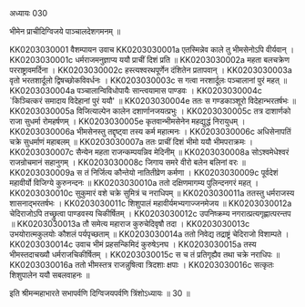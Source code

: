 अध्यायः 030

भीमेन प्राचीदिग्विजये पाञ्चालदेशगमनम् ॥

KK0203030001	वैशम्पायन उवाच 
KK0203030001a	एतस्मिन्नेव काले तु भीमसेनोऽपि वीर्यवान् ।
KK0203030001c	धर्मराजमनुज्ञाप्य ययौ प्राचीं दिशं प्रति ॥ 
KK0203030002a	महता बलचक्रेण परराष्ट्रावमर्दिना ।
KK0203030002c	हस्त्यश्वरथपूर्णेन दंशितेन प्रतापवान् ।
KK0203030003a	वृतो भरतशार्दूलो द्विषच्छोकविवर्धनः ।
KK0203030003c	स गत्वा नरशार्दूलः पञ्चालानां पुरं महत् ॥
KK0203030004a	पञ्चालान्विविधोपायैः सान्त्वयामास पाण्डवः ।
KK0203030004c	`किञ्चित्करं समादाय विदेहानां पुरं ययौ' ॥
KK0203030004e	ततः स गण्डकाञ्शूरो विदेहान्भरतर्षभः ॥
KK0203030005a	विजित्याल्पेन कालेन दशार्णानजयत्प्रभुः ।
KK0203030005c	तत्र दाशार्णको राजा सुधर्मा रोमहर्षणम् ।
KK0203030005e	कृतवान्भीमसेनेन महद्युद्धं निरायुधम् ।
KK0203030006a	भीमसेनस्तु तद्दृष्ट्वा तस्य कर्म महात्मनः ।
KK0203030006c	अधिसेनापतिं चक्रे सुधर्माणं महाबलम् ॥
KK0203030007a	ततः प्राचीं दिशं भीमो ययौ भीमपराक्रमः ।
KK0203030007c	सैन्येन महता राजन्कम्पयन्निव मेदिनीम् ॥
KK0203030008a	सोऽश्वमेधेश्वरं राजन्रोचमानं सहानुगम् ।
KK0203030008c	जिगाय समरे वीरो बलेन बलिनां वरः ॥
KK0203030009a	स तं निर्जित्य कौन्तेयो नातितीव्रेण कर्मणा ।
KK0203030009c	पूर्वदेशं महावीर्यो विजिग्ये कुरुनन्दनः ॥
KK0203030010a	ततो दक्षिणमागम्य पुलिन्दनगरं महत् ।
KK0203030010c	सुकुमारं वशे चक्रे सुमित्रं च नराधिपम् ॥
KK0203030011a	ततस्तु धर्मराजस्य शासनाद्भरतर्षभः ।
KK0203030011c	शिशुपालं महावीर्यमभ्यगाज्जनमेजय ॥
KK0203030012a	चेदिराजोऽपि तच्छ्रुत्वा पाण्डवस्य चिकीर्षितम् ।
KK0203030012c	उपनिष्क्रम्य नगरात्प्रत्यगृह्णात्परन्तप ॥
KK0203030013a	तौ समेत्य महाराज कुरुचेदिवृषौ तदा ।
KK0203030013c	उभयोरात्मकुलयोः कौशलं पर्यपृच्छताम् ॥
KK0203030014a	ततो निवेद्य तद्राष्ट्रं चेदिराजो विशाम्पते ।
KK0203030014c	उवाच भीमं प्रहसन्किमिदं कुरुषेऽनघ ।
KK0203030015a	तस्य भीमस्तदाचख्यौ धर्मराजचिकीर्षितम् ।
KK0203030015c	स च तं प्रतिगृह्यैव तथा चक्रे नराधिपः ॥
KK0203030016a	ततो भीमस्तत्र राजन्नुषित्वा त्रिदशाः क्षपाः ।
KK0203030016c	सत्कृतः शिशुपालेन ययौ सबलवाहनः ॥ 

इति श्रीमन्महाभारते सभापर्वणि दिग्विजयपर्वणि त्रिंशोऽध्यायः ॥ 30 ॥
